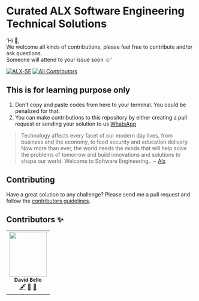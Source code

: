 # Curated ALX Software Engineering Technical Solutions
'Hi :wave:, <br /> We welcome all kinds of contributions, please feel free to contribute and/or ask questions. <br /> Someone will attend to your issue soon ☺️'

[![ALX-SE](https://cdn.rawgit.com/sindresorhus/awesome/d7305f38d29fed78fa85652e3a63e154dd8e8829/media/badge.svg)](https://github.com/sindresorhus/awesome) <!-- ALL-CONTRIBUTORS-BADGE:START - Do not remove or modify this section -->
[![All Contributors](https://img.shields.io/badge/all_contributors-1-orange.svg?style=flat-square)](#contributors-)
<!-- ALL-CONTRIBUTORS-BADGE:END -->

## This is for learning purpose only
1. Don't copy and paste codes from here to your terminal. You could be penalized for that.
2. You can make contributions to this repository by either creating a pull request or sending your solution to us [WhatsApp](https://wa.link/ojzs70)


> Technology affects every facet of our modern day lives, from business and the economy, to food security and education delivery. Now more than ever, the world needs the minds that will help solve the problems of tomorrow and build innovations and solutions to shape our world. Welcome to Software Engineering.. ~ [Alx](https://www.alxafrica.com/programme_post/full-stack-software-engineer/)

## Contributing

Have a great solution to any challenge? Please send me a pull request and follow the [contributors guidelines](/CONTRIBUTING.md).


## Contributors ✨

<!-- ALL-CONTRIBUTORS-LIST:START - Do not remove or modify this section -->
<!-- prettier-ignore-start -->
<!-- markdownlint-disable -->
<table>
  <tr>
    <td align="center"><a href="https://www.github.com/bellodavid"><img src="https://user-images.githubusercontent.com/71158893/185927651-ef6f3226-47be-4de7-939c-0eb10eb5a221.jpg?v=4?s=100" height= "120px" width="100px;" alt=""/><br /><sub><b>David Bello</b></sub></a><br /><a href="#content-bellodavid" title="Content">🖋</a> <a href="https://github.com/bellodavid/alx software engineering solutions/commits?author=bellodavid" title="Documentation">📖</a> <a href="#design-bellodavid" title="Design">🎨</a></td>
   
